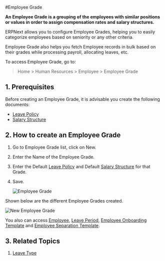 <!-- add-breadcrumbs -->

#Employee Grade

**An Employee Grade is a grouping of the employees with similar positions or values in order to assign compensation rates and salary structures.**


ERPNext allows you to configure Employee Grades, helping you to easily categorize employees based on seniority or any other criteria.

Employee Grade also helps you fetch Employee records in bulk based on their grades while processing payroll, allocating leaves, etc.

To access Employee Grade, go to:

> Home > Human Resources > Employee > Employee Grade

## 1. Prerequisites

Before creating an Employee Grade, it is advisable you create the following documents:

* [Leave Policy](/docs/v12/user/manual/en/human-resources/leave-policy)
* [Salary Structure](/docs/v12/user/manual/en/human-resources/salary-structure)

## 2. How to create an Employee Grade

1. Go to Employee Grade list, click on New.
2. Enter the Name of the Employee Grade.
3. Enter the Default [Leave Policy](/docs/v12/user/manual/en/human-resources/leave-policy) and Default [Salary Structure](/docs/v12/user/manual/en/human-resources/salary-structure) for that Grade.
3. Save.

    <img class="screenshot" alt="Employee Grade" src="{{docs_base_url}}/v12/assets/img/human-resources/employee-grade.png">

Shown below are the different Employee Grades created.

<img class="screenshot" alt="New Employee Grade" src="{{docs_base_url}}/v12/assets/img/human-resources/employee-grade1.png">

You also can access [Employee](/docs/v12/user/manual/en/human-resources/employee), [Leave Period](/docs/v12/user/manual/en/human-resources/leave-type), [Employee Onboarding Template](/docs/v12/user/manual/en//human-resources/employee-onboarding) and [Employee Separation Template](/docs/v12/user/manual/en//human-resources/employee-separation).

## 3. Related Topics

1. [Leave Type](/docs/v12/user/manual/en/human-resources/leave-type)







